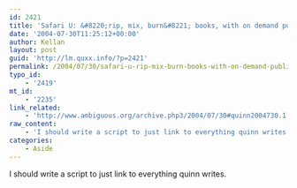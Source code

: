 ```yaml
---
id: 2421
title: 'Safari U: &#8220;rip, mix, burn&#8221; books, with on demand publishing.'
date: '2004-07-30T11:25:12+00:00'
author: Kellan
layout: post
guid: 'http://lm.quxx.info/?p=2421'
permalink: /2004/07/30/safari-u-rip-mix-burn-books-with-on-demand-publishing/
typo_id:
    - '2419'
mt_id:
    - '2235'
link_related:
    - 'http://www.ambiguous.org/archive.php3/2004/07/30#quinn2004730.1'
raw_content:
    - 'I should write a script to just link to everything quinn writes.'
categories:
    - Aside
---
```


I should write a script to just link to everything quinn writes.